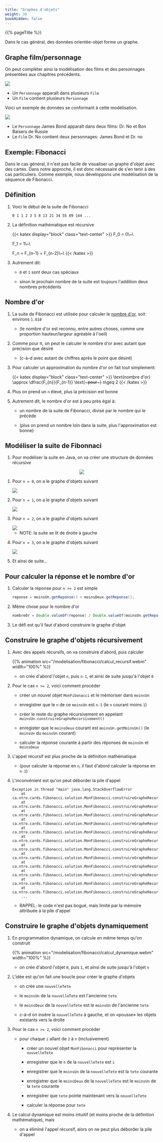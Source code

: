 ```yaml
---
title: "Graphes d'objets"
weight: 30
bookHidden: false
---
```


{{% pageTitle %}}

Dans le cas général, des données orientée-objet forme un graphe.

## Graphe film/personnage

On peut compléter ainsi la modélisation des films et des personnages présentées aux chapitres précédents.

<img class="figure no-border" src="FilmGraphe.png"/>

* Un `Personnage` apparaît dans plusieurs `Film`
* Un `Film` contient plusieurs `Personnage`

Voici un exemple de données se conformant à cette modélisation.

<img src="FilmGraphe01.png"/>

* Le `Personnage` James Bond apparaît dans deux films: Dr. No et Bon Baisers de Russie
* Le `Film` Dr. No contient deux personnages: James Bond et Dr. no

## Exemple: Fibonacci

Dans le cas général, il n'est pas facile de visualiser un graphe d'objet avec des cartes.
Dans notre approche, il est donc nécessaire de s'en tenir à des cas particuliers.
Comme exemple, nous développons une modélisation de la séquence de Fibonacci.

## Définition

1. Voici le début de la suite de Fibonacci

    ```
    0 1 1 2 3 5 8 13 21 34 55 89 144 ...
    ```

1. La définition mathématique est récursive

    {{< katex display="block" class="text-center"  >}}
    F_0 = 0\\~\\

    F_1 = 1\\~\\

    F_n = F_{n-1} + F_{n-2}\\~\\
    {{< /katex >}}

1. Autrement dit:

    * `0` et `1` sont deux cas spéciaux

    * sinon le prochain nombre de la suite est toujours l'addition deux nombres précédents

## Nombre d'or

1. La suite de Fibonacci est utilisée pour calculer le <a target="_blank" href="https://fr.wikipedia.org/wiki/Nombre_d'or">nombre d'or</a>, soit environs `1.618`

    * (le nombre d'or est reconnu, entre autres choses, comme une proportion hauteur/largeur agréable à l'oeil)

1. Comme pour π, on peut le calculer le nombre d'or avec autant que précision que désiré

    * (c-à-d avec autant de chiffres après le point que désiré)

1. Pour calculer un approximation du nombre d'or on fait tout simplement:

    {{< katex display="block" class="text-center"  >}}
    \text{nombre d'or} \approx \dfrac{F_{n}}{F_{n-1}} \text{~~~pour~~~} n\geq 2
    {{< /katex >}}

1. Plus on prend un `n` élevé, plus la précision est bonne

1. Autrement dit, le nombre d'or est à peu près égal à:

    * un nombre de la suite de Fibonacci, divisé par le nombre qui le précède

    * (plus on prend un nombre loin dans la suite, plus l'approximation est bonne)


## Modéliser la suite de Fibonnaci

1. Pour modéliser la suite en Java, on va créer une structure de données récursive

<center>
<img class="figure no-border" src="Fibonacci.svg" />
</center>


1. Pour `n = 0`, on a le graphe d'objets suivant

    <img src="Fib_0.png" />

1. Pour `n = 1`, on a le graphe d'objets suivant

    <img src="Fib_1.png" />

1. Pour `n = 2`, on a le graphe d'objets suivant

    <img src="Fib_2.png" />

    * NOTE: la suite se lit de droite à gauche

1. Pour `n = 3`, on a le graphe d'objets suivant

    <img src="Fib_3.png" />

1. Et ainsi de suite...

## Pour calculer la réponse et le nombre d'or

1. Calculer la réponse pour `n >= 2` est simple

    ```java
    reponse = moinsUn.getReponse() + moinsDeux.getReponse();
    ```

1. Même chose pour le nombre d'or

    ```java
    nombreOr = Double.valueOf(reponse) / Double.valueOf(moinsUn.getReponse());
    ```

1. Le défi est qu'il faut d'abord construire le graphe d'objet



## Construire le graphe d'objets récursivement

1. Avec des appels récursifs, on va construire d'abord, puis calculer

    {{% animation src="/modelisation/fibonacci/calcul_recursif.webm" width="100%" %}}

    * on crée d'abord l'objet `n`, puis `n-1`, et ainsi de suite jusqu'à l'objet `0`

1. Pour le cas `n >= 2`, voici comment procéder

    * créer un nouvel objet `MonFibonacci` et le mémoriser dans `moinsUn`

    * enregistrer que le `n` de ce `moinsUn` est `n-1` (le `n` courant moins `1`)

    * créer le reste du graphe récursivement en appelant `moinsUn.construireGrapheRecursivement()`

    * enregister que le `moinsDeux` courant est `moinsUn.getMoinsUn()` (le `moinsUn` du `moinsUn` courant)

    * calculer la réponse courante à partir des réponses de `moinsUn` et `moinsDeux`

1. L'appel récursif est plus proche de la définition mathématique

    * (pour calculer la réponse en `n`, il faut d'abord calculer la réponse en `n-1`)

1. L'inconvénient est qu'on peut déborder la pile d'appel

    ```
    Exception in thread "main" java.lang.StackOverflowError
        at ca.ntro.cards.fibonacci.solution.MonFibonacci.construireGrapheRecursivement(MonFibonacci.java:31)
        at ca.ntro.cards.fibonacci.solution.MonFibonacci.construireGrapheRecursivement(MonFibonacci.java:31)
        at ca.ntro.cards.fibonacci.solution.MonFibonacci.construireGrapheRecursivement(MonFibonacci.java:31)
        at ca.ntro.cards.fibonacci.solution.MonFibonacci.construireGrapheRecursivement(MonFibonacci.java:31)
        at ca.ntro.cards.fibonacci.solution.MonFibonacci.construireGrapheRecursivement(MonFibonacci.java:31)
        at ca.ntro.cards.fibonacci.solution.MonFibonacci.construireGrapheRecursivement(MonFibonacci.java:31)
        at ca.ntro.cards.fibonacci.solution.MonFibonacci.construireGrapheRecursivement(MonFibonacci.java:31)
        at ca.ntro.cards.fibonacci.solution.MonFibonacci.construireGrapheRecursivement(MonFibonacci.java:31)
        at ca.ntro.cards.fibonacci.solution.MonFibonacci.construireGrapheRecursivement(MonFibonacci.java:31)
        at ca.ntro.cards.fibonacci.solution.MonFibonacci.construireGrapheRecursivement(MonFibonacci.java:31)
        at ca.ntro.cards.fibonacci.solution.MonFibonacci.construireGrapheRecursivement(MonFibonacci.java:31)
        at ca.ntro.cards.fibonacci.solution.MonFibonacci.construireGrapheRecursivement(MonFibonacci.java:31)
        ...
    ```

    * RAPPEL: le code n'est pas bogué, mais limité par la mémoire attribuée à la pile d'appel

## Construire le graphe d'objets dynamiquement


1. En programmation dynamique, on calcule en même temps qu'on construit

    {{% animation src="/modelisation/fibonacci/calcul_dynamique.webm" width="100%" %}}

    * on crée d'abord l'objet `0`, puis `1`, et ainsi de suite jusqu'à l'objet `n`

1. L'idée est qu'on fait une boucle pour créer le graphe d'objets

    * on crée une `nouvelleTete` 

    * le `moinsUn` de la `nouvelleTete` est l'ancienne `tete`

    * le `moinsDeux` de la `nouvelleTete` est le `moinsUn` de l'ancienne `tete`

    * c-à-d on insère la `nouvelleTete` à gauche, et on «pousse» les objets existants vers la droite
    
1. Pour le cas `n >= 2`, voici comment procéder

    * pour chaque `i` allant de `2` à `n` (inclusivement)

        * créer un nouvel objet `MonFibonacci` pour représenter la `nouvelleTete`

        * enregistrer que le `n` de la `nouvelleTete` est `i`

        * enregistrer que le `moinsUn` de la `nouvelleTete` est la `tete` courante

        * enregistrer que le `moinsDeux` de la `nouvelleTete` est le `moinsUn` de la `tete` courante

        * enregistrer que `tete` pointe maintenant vers la `nouvelleTete`

        * calculer la réponse pour `tete`

1. Le calcul dynamique est moins intuitif (et moins proche de la définition mathématique), mais

    * on a éliminé l'appel récursif, alors on ne peut plus déborder la pile d'appel

